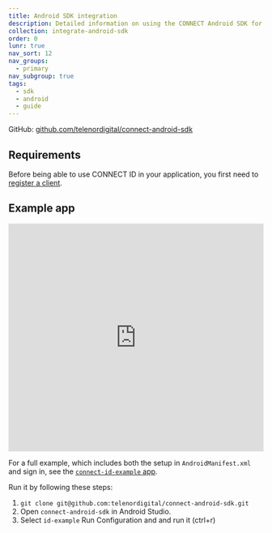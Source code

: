 ```yaml
---
title: Android SDK integration
description: Detailed information on using the CONNECT Android SDK for integration.
collection: integrate-android-sdk
order: 0
lunr: true
nav_sort: 12
nav_groups:
  - primary
nav_subgroup: true
tags:
  - sdk
  - android
  - guide
---
```


GitHub: [github.com/telenordigital/connect-android-sdk](https://github.com/telenordigital/connect-android-sdk)

## Requirements

Before being able to use CONNECT ID in your application, you first need to [register a client](./get-started/register-client.md).

## Example app

<iframe width="100%" height="450" src="https://www.youtube.com/embed/AGTQotVzeD4" frameborder="0" gesture="media" allow="encrypted-media" allowfullscreen></iframe>

For a full example, which includes both the setup in `AndroidManifest.xml` and sign in, see the [`connect-id-example` app](https://github.com/telenordigital/connect-android-sdk/tree/master/connect-id-example).

Run it by following these steps:

1.  `git clone git@github.com:telenordigital/connect-android-sdk.git`
2.  Open `connect-android-sdk` in Android Studio.
3.  Select `id-example` Run Configuration and and run it (ctrl+r)
